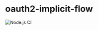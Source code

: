 # oauth2-implicit-flow
![Node.js CI](https://github.com/0GiS0/oauth2-implicit-flow/workflows/Node.js%20CI/badge.svg)
